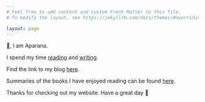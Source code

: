 ```yaml
---
# Feel free to add content and custom Front Matter to this file.
# To modify the layout, see https://jekyllrb.com/docs/themes/#overriding-theme-defaults

layout: page
---
```

👋, I am Aparana.

I spend my time [reading](https://www.goodreads.com/user/show/37635918-aparana-gupta) and [writing](https://aparanagupta.com/posts/).

Find the link to my blog [here](https://aparanagupta.com/posts/).

Summaries of the books I have enjoyed reading can be found [here](https://aparanagupta.com/booksummaries/).
 
Thanks for checking out my website. Have a great day 🤗
